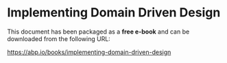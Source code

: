 # Implementing Domain Driven Design

This document has been packaged as a **free e-book** and can be downloaded from the following URL:

https://abp.io/books/implementing-domain-driven-design
